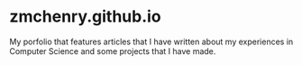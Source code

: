 zmchenry.github.io
==================

My porfolio that features articles that I have written about my experiences in Computer Science and some projects that
I have made.
